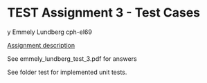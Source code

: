 # TEST Assignment 3 - Test Cases
y Emmely Lundberg cph-el69

[Assignment description](https://github.com/datsoftlyngby/soft2018spring-test-teaching-material/blob/master/exercises/Test%20Case%20Exercises.pdf)

See emmely_lundberg_test_3.pdf for answers

See folder test for implemented unit tests.
